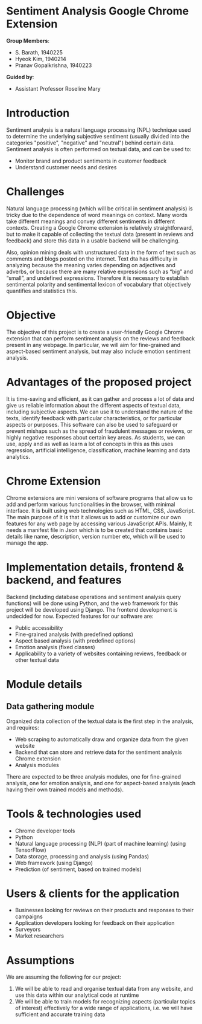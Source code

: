# Sentiment Analysis Google Chrome Extension

**Group Members**:

- S. Barath, 1940225
- Hyeok Kim, 1940214
- Pranav Gopalkrishna, 1940223

**Guided by**: 

- Assistant Professor Roseline Mary


# Introduction
Sentiment analysis is a natural language processing (NPL) technique used to determine the underlying subjective sentiment (usually divided into the categories "positive", "negative" and "neutral") behind certain data. Sentiment analysis is often performed on textual data, and can be used to:

- Monitor brand and product sentiments in customer feedback
- Understand customer needs and desires

# Challenges
Natural language processing (which will be critical in sentiment analysis) is tricky due to the dependence of word meanings on context. Many words take different meanings and convey different sentiments in different contexts. Creating a Google Chrome extension is relatively straightforward, but to make it capable of collecting the textual data (present in reviews and feedback) and store this data in a usable backend will be challenging.

Also, opinion mining deals with unstructured data in the form of text such as comments and blogs posted on the internet. Text dta has difficulty in analyzing because the meaning varies depending on adjectives and adverbs, or because there are many relative expressions such as “big” and “small”, and undefined expressions. Therefore it is necessary to establish sentimental polarity and sentimental lexicon of vocabulary that objectively quantifies and statistics this.

# Objective
The objective of this project is to create a user-friendly Google Chrome extension that can perform sentiment analysis on the reviews and feedback present in any webpage. In particular, we will aim for fine-grained and aspect-based sentiment analysis, but may also include emotion sentiment analysis.

# Advantages of the proposed project
It is time-saving and efficient, as it can gather and process a lot of data and give us reliable information about the different aspects of textual data, including subjective aspects. We can use it to understand the nature of the texts, identify feedback with particular characteristics, or for particular aspects or purposes. This software can also be used to safeguard or prevent mishaps such as the spread of fraudulent messages or reviews, or highly negative responses about certain key areas. As students, we can use, apply and as well as learn a lot of concepts in this as this uses regression, artificial intelligence, classification, machine learning and data analytics.

# Chrome Extension
Chrome extensions are mini versions of software programs that allow us to add and perform various functionalities in the browser, with minimal interface. It is built using web technologies such as HTML, CSS, JavaScript. The main purpose of it is that it allows us to add or customize our own features for any web page by accessing various JavaScript APIs. Mainly, It needs a manifest file in Json which is to be created that contains basic details like name, description, version number etc, which will be used to manage the app.

# Implementation details, frontend & backend, and features
Backend (including database operations and sentiment analysis query functions) will be done using Python, and the web framework for this project will be developed using Django. The frontend development is undecided for now. Expected features for our software are:

- Public accessibility
- Fine-grained analysis (with predefined options)
- Aspect based analysis (with predefined options)
- Emotion analysis (fixed classes)
- Applicability to a variety of websites containing reviews, feedback or other textual data

# Module details
## Data gathering module
Organized data collection of the textual data is the first step in the analysis, and requires:

- Web scraping to automatically draw and organize data from the given website
- Backend that can store and retrieve data for the sentiment analysis Chrome extension
- Analysis modules

There are expected to be three analysis modules, one for fine-grained analysis, one for emotion analysis, and one for aspect-based analysis (each having their own trained models and methods).

# Tools & technologies used
- Chrome developer tools
- Python
- Natural language processing (NLP) (part of machine learning) (using TensorFlow)
- Data storage, processing and analysis (using Pandas)
- Web framework (using Django)
- Prediction (of sentiment, based on trained models)

# Users & clients for the application 
- Businesses looking for reviews on their products and responses to their campaigns
- Application developers looking for feedback on their application
- Surveyors
- Market researchers

# Assumptions
We are assuming the following for our project:

1. We will be able to read and organise textual data from any website, and use this data within our analytical code at runtime
2. We will be able to train models for recognizing aspects (particular topics of interest) effectively for a wide range of applications, i.e. we will have sufficient and accurate training data
